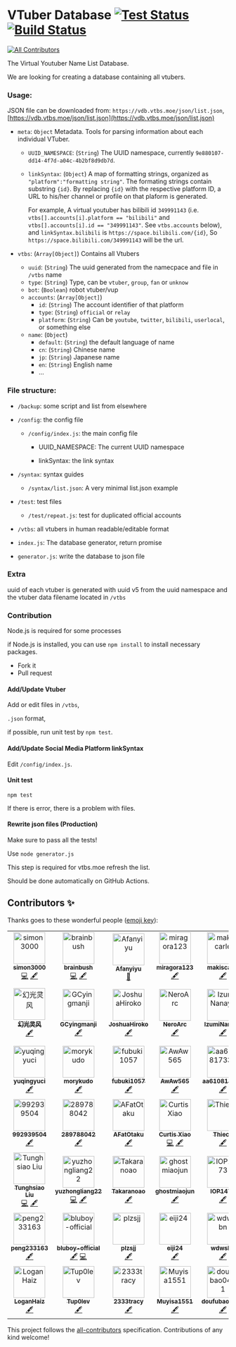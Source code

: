 # VTuber Database [![Test Status](https://github.com/dd-center/vdb/workflows/Node%20CI/badge.svg)](https://github.com/dd-center/vdb/) [![Build Status](https://github.com/dd-center/vdb/workflows/Node%20CD/badge.svg)](https://github.com/dd-center/vdb/)
[![All Contributors](https://img.shields.io/badge/all_contributors-54-orange.svg?style=flat-square)](#contributors-)

The Virtual Youtuber Name List Database.

We are looking for creating a database containing all vtubers.

### Usage:

JSON file can be downloaded from: `https://vdb.vtbs.moe/json/list.json`, [https://vdb.vtbs.moe/json/list.json](https://vdb.vtbs.moe/json/list.json)

* `meta`: `Object` Metadata. Tools for parsing information about each individual VTuber.

  * `UUID_NAMESPACE`: (`String`) The UUID namespace, currently `9e880107-dd14-4f7d-a04c-4b2bf8d9db7d`.

  * `linkSyntax`: (`Object`) A map of formatting strings, organized as `"platform":"formatting string"`. The formating strings contain substring `{id}`. By replacing `{id}` with the respective platform ID, a URL to his/her channel or profile on that plaform is generated.
  
    For example, A virtual youtuber has bilibili id `349991143` (i.e. `vtbs[].accounts[i].platform == "bilibili"` and  `vtbs[].accounts[i].id == "349991143"`. See `vtbs.accounts` below), and `linkSyntax.bilibili` is `https://space.bilibili.com/{id}`, So `https://space.bilibili.com/349991143` will be the url.

* `vtbs`: (`Array[Object]`) Contains all Vtubers

  * `uuid`: (`String`) The uuid generated from the namecpace and file in `/vtbs` name
  * `type`: (`String`) Type, can be `vtuber`, `group`, `fan` or `unknow`
  * `bot`: (`Boolean`) robot vtuber/vup
  * `accounts`: (`Array[Object]`)
    * `id`: (`String`) The account identifier of that platform
    * `type`: (`String`) `official` or `relay`
    * `platform`: (`String`) Can be `youtube`, `twitter`, `bilibili`, `userlocal`, or something else
  * `name`: (`Object`)
    * `default`: (`String`) the default language of name
    * `cn`: (`String`) Chinese name
    * `jp`: (`String`) Japanese name
    * `en`: (`String`) English name
    * ...

### File structure:

* `/backup`: some script and list from elsewhere

* `/config`: the config file

  * `/config/index.js`:  the main config file

    * UUID_NAMESPACE: The current UUID namespace

    * linkSyntax: the link syntax

* `/syntax`: syntax guides

  * `/syntax/list.json`: A very minimal list.json example

* `/test`: test files

  * `/test/repeat.js`: test for duplicated official accounts

* `/vtbs`: all vtubers in human readable/editable format

* `index.js`: The database generator, return promise

* `generator.js`: write the database to json file

### Extra

uuid of each vtuber is generated with uuid v5 from the uuid namespace and the vtuber data filename located in `/vtbs`

### Contribution

Node.js is required for some processes

if Node.js is installed, you can use `npm install` to install necessary packages.

* Fork it
* Pull request

#### Add/Update Vtuber

Add or edit files in `/vtbs`,

`.json` format,

if possible, run unit test by `npm test`.

#### Add/Update Social Media Platform linkSyntax

Edit `/config/index.js`.

#### Unit test

`npm test`

If there is error, there is a problem with files.

#### Rewrite json files (Production)

Make sure to pass all the tests!

Use  `node generator.js`

This step is required for vtbs.moe refresh the list.

Should be done automatically on GitHub Actions.

## Contributors ✨

Thanks goes to these wonderful people ([emoji key](https://allcontributors.org/docs/en/emoji-key)):
<!-- ALL-CONTRIBUTORS-LIST:START - Do not remove or modify this section -->
<!-- prettier-ignore-start -->
<!-- markdownlint-disable -->
<table>
  <tr>
    <td align="center"><a href="https://github.com/simon300000"><img src="https://avatars1.githubusercontent.com/u/12656264?v=4" width="72px;" alt="simon3000"/><br /><sub><b>simon3000</b></sub></a><br /><a href="https://github.com/dd-center/vdb/commits?author=simon300000" title="Code">💻</a> <a href="#content-simon300000" title="Content">🖋</a></td>
    <td align="center"><a href="http://qaq.gd"><img src="https://avatars3.githubusercontent.com/u/2290026?v=4" width="72px;" alt="brainbush"/><br /><sub><b>brainbush</b></sub></a><br /><a href="https://github.com/dd-center/vdb/commits?author=brainbush" title="Code">💻</a> <a href="#content-brainbush" title="Content">🖋</a></td>
    <td align="center"><a href="https://faithtown.tech"><img src="https://avatars3.githubusercontent.com/u/20179549?v=4" width="72px;" alt="Afanyiyu"/><br /><sub><b>Afanyiyu</b></sub></a><br /><a href="https://github.com/dd-center/vdb/commits?author=Afanyiyu" title="Documentation">📖</a></td>
    <td align="center"><a href="https://github.com/miragora123"><img src="https://avatars2.githubusercontent.com/u/41156138?v=4" width="72px;" alt="miragora123"/><br /><sub><b>miragora123</b></sub></a><br /><a href="#content-miragora123" title="Content">🖋</a></td>
    <td align="center"><a href="https://github.com/makiscarle"><img src="https://avatars3.githubusercontent.com/u/54412846?v=4" width="72px;" alt="makiscarle"/><br /><sub><b>makiscarle</b></sub></a><br /><a href="#content-makiscarle" title="Content">🖋</a></td>
    <td align="center"><a href="https://github.com/yfk2012"><img src="https://avatars0.githubusercontent.com/u/53398439?v=4" width="72px;" alt="yfk2012"/><br /><sub><b>yfk2012</b></sub></a><br /><a href="#content-yfk2012" title="Content">🖋</a></td>
    <td align="center"><a href="https://github.com/yamisight"><img src="https://avatars2.githubusercontent.com/u/54345477?v=4" width="72px;" alt="yamisight"/><br /><sub><b>yamisight</b></sub></a><br /><a href="#content-yamisight" title="Content">🖋</a></td>
    <td align="center"><a href="https://github.com/kevinmiao907"><img src="https://avatars2.githubusercontent.com/u/32000679?v=4" width="72px;" alt="kevinmiao907"/><br /><sub><b>kevinmiao907</b></sub></a><br /><a href="#content-kevinmiao907" title="Content">🖋</a></td>
  </tr>
  <tr>
    <td align="center"><a href="https://github.com/huan-guang"><img src="https://avatars1.githubusercontent.com/u/48501931?v=4" width="72px;" alt="幻光灵风"/><br /><sub><b>幻光灵风</b></sub></a><br /><a href="#content-huan-guang" title="Content">🖋</a></td>
    <td align="center"><a href="https://github.com/GCyingmanji"><img src="https://avatars2.githubusercontent.com/u/54054372?v=4" width="72px;" alt="GCyingmanji"/><br /><sub><b>GCyingmanji</b></sub></a><br /><a href="#content-GCyingmanji" title="Content">🖋</a></td>
    <td align="center"><a href="https://github.com/JoshuaHiroko"><img src="https://avatars2.githubusercontent.com/u/54072825?v=4" width="72px;" alt="JoshuaHiroko"/><br /><sub><b>JoshuaHiroko</b></sub></a><br /><a href="#content-JoshuaHiroko" title="Content">🖋</a></td>
    <td align="center"><a href="https://github.com/NeroArc"><img src="https://avatars1.githubusercontent.com/u/49861997?v=4" width="72px;" alt="NeroArc"/><br /><sub><b>NeroArc</b></sub></a><br /><a href="#content-NeroArc" title="Content">🖋</a></td>
    <td align="center"><a href="https://github.com/IzumiNanaya"><img src="https://avatars1.githubusercontent.com/u/53500939?v=4" width="72px;" alt="IzumiNanaya"/><br /><sub><b>IzumiNanaya</b></sub></a><br /><a href="#content-IzumiNanaya" title="Content">🖋</a></td>
    <td align="center"><a href="https://github.com/NekodakeRise"><img src="https://avatars2.githubusercontent.com/u/54005076?v=4" width="72px;" alt="NekodakeRise"/><br /><sub><b>NekodakeRise</b></sub></a><br /><a href="#content-NekodakeRise" title="Content">🖋</a></td>
    <td align="center"><a href="https://github.com/SlagerZ"><img src="https://avatars2.githubusercontent.com/u/31960814?v=4" width="72px;" alt="SlagerZ"/><br /><sub><b>SlagerZ</b></sub></a><br /><a href="#content-SlagerZ" title="Content">🖋</a></td>
    <td align="center"><a href="https://github.com/ZTMC"><img src="https://avatars2.githubusercontent.com/u/11673073?v=4" width="72px;" alt="Z - The Magical Color"/><br /><sub><b>Z - The Magical Color</b></sub></a><br /><a href="#content-ZTMC" title="Content">🖋</a></td>
  </tr>
  <tr>
    <td align="center"><a href="https://github.com/yuqingyuci"><img src="https://avatars0.githubusercontent.com/u/53669894?v=4" width="72px;" alt="yuqingyuci"/><br /><sub><b>yuqingyuci</b></sub></a><br /><a href="#content-yuqingyuci" title="Content">🖋</a></td>
    <td align="center"><a href="https://github.com/morykudo"><img src="https://avatars1.githubusercontent.com/u/53271042?v=4" width="72px;" alt="morykudo"/><br /><sub><b>morykudo</b></sub></a><br /><a href="#content-morykudo" title="Content">🖋</a></td>
    <td align="center"><a href="https://github.com/fubuki1057"><img src="https://avatars0.githubusercontent.com/u/53498430?v=4" width="72px;" alt="fubuki1057"/><br /><sub><b>fubuki1057</b></sub></a><br /><a href="#content-fubuki1057" title="Content">🖋</a></td>
    <td align="center"><a href="https://github.com/AwAw565"><img src="https://avatars1.githubusercontent.com/u/53491343?v=4" width="72px;" alt="AwAw565"/><br /><sub><b>AwAw565</b></sub></a><br /><a href="#content-AwAw565" title="Content">🖋</a></td>
    <td align="center"><a href="https://github.com/aa610817338"><img src="https://avatars0.githubusercontent.com/u/53430484?v=4" width="72px;" alt="aa610817338"/><br /><sub><b>aa610817338</b></sub></a><br /><a href="#content-aa610817338" title="Content">🖋</a></td>
    <td align="center"><a href="https://github.com/bb610817338"><img src="https://avatars3.githubusercontent.com/u/51133708?v=4" width="72px;" alt="bb610817338"/><br /><sub><b>bb610817338</b></sub></a><br /><a href="#content-bb610817338" title="Content">🖋</a></td>
    <td align="center"><a href="https://github.com/sliddqdidkfa"><img src="https://avatars2.githubusercontent.com/u/53249459?v=4" width="72px;" alt="sliddqdidkfa"/><br /><sub><b>sliddqdidkfa</b></sub></a><br /><a href="#content-sliddqdidkfa" title="Content">🖋</a></td>
    <td align="center"><a href="https://github.com/C-JIUJIE"><img src="https://avatars3.githubusercontent.com/u/26102177?v=4" width="72px;" alt="C-JIUJIE"/><br /><sub><b>C-JIUJIE</b></sub></a><br /><a href="#content-C-JIUJIE" title="Content">🖋</a></td>
  </tr>
  <tr>
    <td align="center"><a href="https://github.com/992939504"><img src="https://avatars0.githubusercontent.com/u/14029071?v=4" width="72px;" alt="992939504"/><br /><sub><b>992939504</b></sub></a><br /><a href="#content-992939504" title="Content">🖋</a></td>
    <td align="center"><a href="https://github.com/289788042"><img src="https://avatars1.githubusercontent.com/u/54934416?v=4" width="72px;" alt="289788042"/><br /><sub><b>289788042</b></sub></a><br /><a href="#content-289788042" title="Content">🖋</a></td>
    <td align="center"><a href="https://github.com/AFatOtaku"><img src="https://avatars0.githubusercontent.com/u/37997501?v=4" width="72px;" alt="AFatOtaku"/><br /><sub><b>AFatOtaku</b></sub></a><br /><a href="#content-AFatOtaku" title="Content">🖋</a></td>
    <td align="center"><a href="https://github.com/wudifeixue"><img src="https://avatars2.githubusercontent.com/u/7316929?v=4" width="72px;" alt="Curtis Xiao"/><br /><sub><b>Curtis Xiao</b></sub></a><br /><a href="https://github.com/dd-center/vdb/commits?author=wudifeixue" title="Code">💻</a> <a href="#content-wudifeixue" title="Content">🖋</a></td>
    <td align="center"><a href="http://blog.thiece.cn/"><img src="https://avatars3.githubusercontent.com/u/5725831?v=4" width="72px;" alt="Thiece"/><br /><sub><b>Thiece</b></sub></a><br /><a href="#content-Thiece" title="Content">🖋</a></td>
    <td align="center"><a href="http://miraclexyz.github.io"><img src="https://avatars2.githubusercontent.com/u/30370926?v=4" width="72px;" alt="Yuzhang Xie"/><br /><sub><b>Yuzhang Xie</b></sub></a><br /><a href="#content-MiracleXYZ" title="Content">🖋</a></td>
    <td align="center"><a href="https://github.com/example123"><img src="https://avatars3.githubusercontent.com/u/87628?v=4" width="72px;" alt="example123"/><br /><sub><b>example123</b></sub></a><br /><a href="https://github.com/dd-center/vdb/commits?author=example123" title="Code">💻</a> <a href="#content-example123" title="Content">🖋</a></td>
    <td align="center"><a href="https://github.com/shugen002"><img src="https://avatars1.githubusercontent.com/u/10257291?v=4" width="72px;" alt="shugen002"/><br /><sub><b>shugen002</b></sub></a><br /><a href="https://github.com/dd-center/vdb/commits?author=shugen002" title="Code">💻</a> <a href="#content-shugen002" title="Content">🖋</a></td>
  </tr>
  <tr>
    <td align="center"><a href="http://sparanoid.com"><img src="https://avatars0.githubusercontent.com/u/96356?v=4" width="72px;" alt="Tunghsiao Liu"/><br /><sub><b>Tunghsiao Liu</b></sub></a><br /><a href="https://github.com/dd-center/vdb/commits?author=sparanoid" title="Code">💻</a> <a href="#content-sparanoid" title="Content">🖋</a></td>
    <td align="center"><a href="https://github.com/yuyuyzl"><img src="https://avatars3.githubusercontent.com/u/14276008?v=4" width="72px;" alt="yuzhongliang22"/><br /><sub><b>yuzhongliang22</b></sub></a><br /><a href="https://github.com/dd-center/vdb/commits?author=yuyuyzl" title="Code">💻</a> <a href="#content-yuyuyzl" title="Content">🖋</a></td>
    <td align="center"><a href="https://github.com/baolan-zifu"><img src="https://avatars0.githubusercontent.com/u/20073620?v=4" width="72px;" alt="Takaranoao"/><br /><sub><b>Takaranoao</b></sub></a><br /><a href="#content-baolan-zifu" title="Content">🖋</a></td>
    <td align="center"><a href="https://github.com/ghostmiaojun"><img src="https://avatars1.githubusercontent.com/u/51529364?v=4" width="72px;" alt="ghostmiaojun"/><br /><sub><b>ghostmiaojun</b></sub></a><br /><a href="#content-ghostmiaojun" title="Content">🖋</a></td>
    <td align="center"><a href="https://github.com/IOP1473"><img src="https://avatars1.githubusercontent.com/u/41325343?v=4" width="72px;" alt="IOP1473"/><br /><sub><b>IOP1473</b></sub></a><br /><a href="#content-IOP1473" title="Content">🖋</a></td>
    <td align="center"><a href="https://github.com/sxuweil28kvw"><img src="https://avatars3.githubusercontent.com/u/10825865?v=4" width="72px;" alt="sxuweil28kvw"/><br /><sub><b>sxuweil28kvw</b></sub></a><br /><a href="#content-sxuweil28kvw" title="Content">🖋</a></td>
    <td align="center"><a href="https://github.com/PoiDaisuki"><img src="https://avatars3.githubusercontent.com/u/48427092?v=4" width="72px;" alt="PoiDaisuki"/><br /><sub><b>PoiDaisuki</b></sub></a><br /><a href="#content-PoiDaisuki" title="Content">🖋</a></td>
    <td align="center"><a href="https://github.com/NciyuandeAK"><img src="https://avatars2.githubusercontent.com/u/54472479?v=4" width="72px;" alt="NciyuandeAK"/><br /><sub><b>NciyuandeAK</b></sub></a><br /><a href="#content-NciyuandeAK" title="Content">🖋</a></td>
  </tr>
  <tr>
    <td align="center"><a href="https://github.com/peng233163"><img src="https://avatars0.githubusercontent.com/u/38469578?v=4" width="72px;" alt="peng233163"/><br /><sub><b>peng233163</b></sub></a><br /><a href="#content-peng233163" title="Content">🖋</a></td>
    <td align="center"><a href="https://github.com/bluboy-official"><img src="https://avatars2.githubusercontent.com/u/56422076?v=4" width="72px;" alt="bluboy-official"/><br /><sub><b>bluboy-official</b></sub></a><br /><a href="#content-bluboy-official" title="Content">🖋</a> <a href="https://github.com/dd-center/vdb/commits?author=bluboy-official" title="Code">💻</a></td>
    <td align="center"><a href="https://github.com/plzsjj"><img src="https://avatars0.githubusercontent.com/u/57520014?v=4" width="72px;" alt="plzsjj"/><br /><sub><b>plzsjj</b></sub></a><br /><a href="#content-plzsjj" title="Content">🖋</a></td>
    <td align="center"><a href="https://github.com/eiji24"><img src="https://avatars0.githubusercontent.com/u/56234390?v=4" width="72px;" alt="eiji24"/><br /><sub><b>eiji24</b></sub></a><br /><a href="#content-eiji24" title="Content">🖋</a></td>
    <td align="center"><a href="https://github.com/wdwsbn"><img src="https://avatars2.githubusercontent.com/u/42573860?v=4" width="72px;" alt="wdwsbn"/><br /><sub><b>wdwsbn</b></sub></a><br /><a href="#content-wdwsbn" title="Content">🖋</a></td>
    <td align="center"><a href="https://github.com/Metric-Void"><img src="https://avatars1.githubusercontent.com/u/21335640?v=4" width="72px;" alt="Zixi Lee"/><br /><sub><b>Zixi Lee</b></sub></a><br /><a href="https://github.com/dd-center/vdb/commits?author=Metric-Void" title="Documentation">📖</a></td>
    <td align="center"><a href="https://github.com/zhuhy051"><img src="https://avatars0.githubusercontent.com/u/53340479?v=4" width="72px;" alt="zhuhy051"/><br /><sub><b>zhuhy051</b></sub></a><br /><a href="#content-zhuhy051" title="Content">🖋</a></td>
    <td align="center"><a href="https://github.com/ryouka-li"><img src="https://avatars0.githubusercontent.com/u/55954445?v=4" width="72px;" alt="ryouka-li"/><br /><sub><b>ryouka-li</b></sub></a><br /><a href="#content-ryouka-li" title="Content">🖋</a></td>
  </tr>
  <tr>
    <td align="center"><a href="https://github.com/LoganHaiz"><img src="https://avatars0.githubusercontent.com/u/58725983?v=4" width="72px;" alt="LoganHaiz"/><br /><sub><b>LoganHaiz</b></sub></a><br /><a href="#content-LoganHaiz" title="Content">🖋</a></td>
    <td align="center"><a href="https://github.com/Tup0lev"><img src="https://avatars3.githubusercontent.com/u/23499230?v=4" width="72px;" alt="Tup0lev"/><br /><sub><b>Tup0lev</b></sub></a><br /><a href="#content-Tup0lev" title="Content">🖋</a></td>
    <td align="center"><a href="https://github.com/2333tracy"><img src="https://avatars3.githubusercontent.com/u/58852317?v=4" width="72px;" alt="2333tracy"/><br /><sub><b>2333tracy</b></sub></a><br /><a href="#content-2333tracy" title="Content">🖋</a></td>
    <td align="center"><a href="https://github.com/Muyisa1551"><img src="https://avatars2.githubusercontent.com/u/58797103?v=4" width="72px;" alt="Muyisa1551"/><br /><sub><b>Muyisa1551</b></sub></a><br /><a href="#content-Muyisa1551" title="Content">🖋</a></td>
    <td align="center"><a href="https://github.com/doufubao0401"><img src="https://avatars2.githubusercontent.com/u/59215274?v=4" width="72px;" alt="doufubao0401"/><br /><sub><b>doufubao0401</b></sub></a><br /><a href="#content-doufubao0401" title="Content">🖋</a></td>
    <td align="center"><a href="https://github.com/SaigusaTomato"><img src="https://avatars2.githubusercontent.com/u/7696112?v=4" width="72px;" alt="SaigusaTomato"/><br /><sub><b>SaigusaTomato</b></sub></a><br /><a href="#content-SaigusaTomato" title="Content">🖋</a></td>
  </tr>
</table>

<!-- markdownlint-enable -->
<!-- prettier-ignore-end -->
<!-- ALL-CONTRIBUTORS-LIST:END -->

This project follows the [all-contributors](https://github.com/all-contributors/all-contributors) specification. Contributions of any kind welcome!
